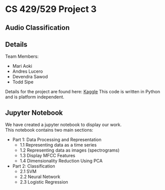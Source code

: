 # CS 429/529 Project 3
## Audio Classification

## Details

Team Members:
- Mari Aoki
- Andres Lucero
- Devendra Sawod
- Todd Sipe

Details for the project are found here: 
[Kaggle](https://www.kaggle.com/competitions/cs529-project-3-audio)
This code is written in Python and is platform independent.


## Jupyter Notebook 

We have created a jupyter notebook to display our work.  
This notebook contains two main sections:
  - Part 1: Data Processing and Representation
      - 1.1 Representing data as a time series
      - 1.2 Representing data as images (spectrograms)
      - 1.3 Display MFCC Features
      - 1.4 Dimensionality Reduction Using PCA
  - Part 2: Classification
      - 2.1 SVM
      - 2.2 Neural Network
      - 2.3 Logistic Regression

